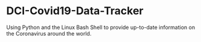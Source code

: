 # DCI-Covid19-Data-Tracker
Using Python and the Linux Bash Shell to provide up-to-date information on the Coronavirus around the world.

